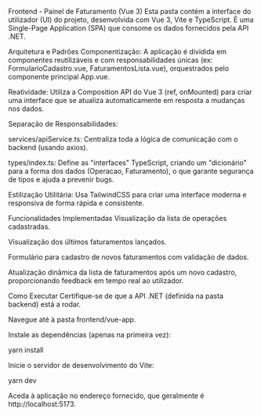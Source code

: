 Frontend - Painel de Faturamento (Vue 3)
Esta pasta contém a interface do utilizador (UI) do projeto, desenvolvida com Vue 3, Vite e TypeScript. É uma Single-Page Application (SPA) que consome os dados fornecidos pela API .NET.

Arquitetura e Padrões
Componentização: A aplicação é dividida em componentes reutilizáveis e com responsabilidades únicas (ex: FormularioCadastro.vue, FaturamentosLista.vue), orquestrados pelo componente principal App.vue.

Reatividade: Utiliza a Composition API do Vue 3 (ref, onMounted) para criar uma interface que se atualiza automaticamente em resposta a mudanças nos dados.

Separação de Responsabilidades:

services/apiService.ts: Centraliza toda a lógica de comunicação com o backend (usando axios).

types/index.ts: Define as "interfaces" TypeScript, criando um "dicionário" para a forma dos dados (Operacao, Faturamento), o que garante segurança de tipos e ajuda a prevenir bugs.

Estilização Utilitária: Usa TailwindCSS para criar uma interface moderna e responsiva de forma rápida e consistente.

Funcionalidades Implementadas
Visualização da lista de operações cadastradas.

Visualização dos últimos faturamentos lançados.

Formulário para cadastro de novos faturamentos com validação de dados.

Atualização dinâmica da lista de faturamentos após um novo cadastro, proporcionando feedback em tempo real ao utilizador.

Como Executar
Certifique-se de que a API .NET (definida na pasta backend) está a rodar.

Navegue até à pasta frontend/vue-app.

Instale as dependências (apenas na primeira vez):

yarn install

Inicie o servidor de desenvolvimento do Vite:

yarn dev

Aceda à aplicação no endereço fornecido, que geralmente é http://localhost:5173.